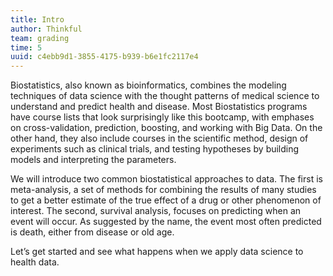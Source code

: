 ```yaml
---
title: Intro
author: Thinkful
team: grading
time: 5
uuid: c4ebb9d1-3855-4175-b939-b6e1fc2117e4
---
```


Biostatistics, also known as bioinformatics, combines the modeling techniques of data science with the thought patterns of medical science to understand and predict health and disease.  Most Biostatistics programs have course lists that look surprisingly like this bootcamp, with emphases on cross-validation, prediction, boosting, and working with Big Data.  On the other hand, they also include courses in the scientific method, design of experiments such as clinical trials, and testing hypotheses by building models and interpreting the parameters.  

We will introduce two common biostatistical approaches to data.  The first is meta-analysis, a set of methods for combining the results of many studies to get a better estimate of the true effect of a drug or other phenomenon of interest.  The second, survival analysis, focuses on predicting when an event will occur.  As suggested by the name, the event most often predicted is death, either from disease or old age.  

Let’s get started and see what happens when we apply data science to health data.